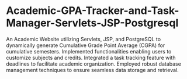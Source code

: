 # Academic-GPA-Tracker-and-Task-Manager-Servlets-JSP-Postgresql


An Academic Website utilizing Servlets, JSP, and PostgreSQL to dynamically generate Cumulative Grade Point Average (CGPA) for cumulative semesters. Implemented functionalities enabling users to customize subjects and credits. Integrated a task tracking feature with deadlines to facilitate academic organization. Employed robust database management techniques to ensure seamless data storage and retrieval.
